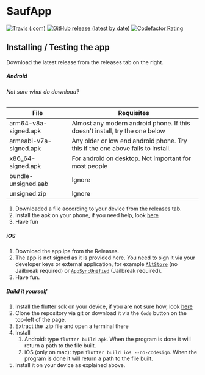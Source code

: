 # SaufApp

[![Travis (.com)](https://img.shields.io/travis/com/tooxo/SaufAppFlutter?style=for-the-badge)](https://travis-ci.com/github/tooxo/SaufAppFlutter) [![GitHub release (latest by date)](https://img.shields.io/github/v/release/tooxo/SaufAppFlutter?style=for-the-badge)](https://github.com/tooxo/SaufAppFlutter/releases/latest) [![Codefactor Rating](https://img.shields.io/codefactor/grade/github/tooxo/SaufAppFlutter?style=for-the-badge)](https://www.codefactor.io/repository/github/tooxo/saufappflutter)

## Installing / Testing the app

Download the latest release from the releases tab on the right.



##### Android

###### Not sure what do download?

| File | Requisites |
|--------|--------|
| arm64-v8a-signed.apk | Almost any modern android phone. If this doesn't install, try the one below |
| armeabi-v7a-signed.apk | Any older or low end android phone. Try this if the one above fails to install. |
| x86_64-signed.apk | For android on desktop. Not important for most people |
| bundle-unsigned.aab | Ignore |
| unsigned.zip | Ignore |

1. Downloaded a file according to your device from the releases tab.
2. Install the apk on your phone, if you need help, look [here](https://www.wikihow.tech/Install-APK-Files-on-Android)
3. Have fun

##### iOS

1. Download the app.ipa from the Releases.
2. The app is not signed as it is provided here. You need to sign it via your developer keys or external application, for example [`AltStore`](https://altstore.io/) (no Jailbreak required) or [`AppSyncUnified`](https://cydia.akemi.ai/?page/net.angelxwind.appsyncunified) (Jailbreak required).
3. Have fun.

##### Build it yourself

1. Install the flutter sdk on your device, if you are not sure how, look [here](https://flutter.dev/docs/get-started/install)
2. Clone the repository via git or download it via the `Code` button on the top-left of the page.
3. Extract the .zip file and open a terminal there
4. Install
   1. Android: type `flutter build apk`. When the program is done it will return a path to the file built.
   2. iOS (only on mac): type `flutter build ios --no-codesign`. When the program is done it will return a path to the file built.
5. Install it on your device as explained above.
